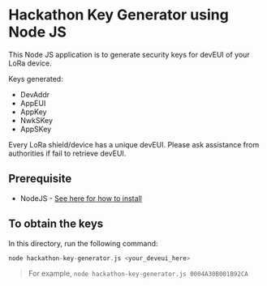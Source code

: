# Hackathon Key Generator using Node JS

This Node JS application is to generate security keys for devEUI of your LoRa device. 

Keys generated:
* DevAddr
* AppEUI
* AppKey
* NwkSKey
* AppSKey

Every LoRa shield/device has a unique devEUI. Please ask assistance from authorities if fail to retrieve devEUI.

## Prerequisite
* NodeJS - [See here for how to install](https://nodejs.org/en/)

## To obtain the keys

In this directory, run the following command:
```c
node hackathon-key-generator.js <your_deveui_here>
```
> For example, `node hackathon-key-generator.js 0004A30B001B92CA`
